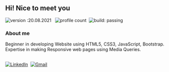 ## Hi! Nice to meet you
  
![version :20.08.2021](https://img.shields.io/badge/version-20.08.2021-informational) &nbsp;
![profile count](https://komarev.com/ghpvc/?username=gvaiguntalakshmi&color=red)&nbsp;
![build: passing](https://img.shields.io/badge/build-passing-success)

### About me

<p align="justify">Beginner in developing Website using HTML5, CSS3, JavaScript, Bootstrap. Expertise in making Responsive web pages using Media Queries.</p>

<br>
<a href="https://www.linkedin.com/in/gvaiguntalakshmi/"><img src="https://img.shields.io/badge/linkedin-%230077B5.svg?&style=for-the-badge&logo=linkedin&logoColor=white" alt="LinkedIn" /></a>&nbsp;
<a href="mailto:gvaiguntalakshmi@gmail.com?subject=Refered%20From%20Git%20Profile"><img src="https://img.shields.io/badge/gmail-%23D14836.svg?&style=for-the-badge&logo=gmail&logoColor=white" alt="Gmail"/></a>&nbsp;

